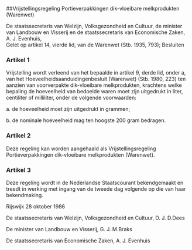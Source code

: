 <meta http-equiv='Content-Type' content='text/html; charset=utf-8' />

##Vrijstellingsregeling Portieverpakkingen dik-vloeibare melkprodukten (Warenwet)

De staatssecretaris van Welzijn, Volksgezondheid en Cultuur, de minister van Landbouw en Visserij en de staatssecretaris van Economische Zaken, A. J. Evenhuis,  
Gelet op artikel 14, vierde lid, van de Warenwet (Stb. 1935, 793);
Besluiten    

### Artikel  1  

Vrijstelling wordt verleend van het bepaalde in artikel 9, derde lid, onder a, van het Hoeveelheidsaanduidingenbesluit (Warenwet) (Stb. 1980, 223) ten aanzien van voorverpakte dik-vloeibare melkprodukten, krachtens welke bepaling de hoeveelheid van bedoelde waren moet zijn uitgedrukt in liter, centiliter of milliliter, onder de volgende voorwaarden: 

a. de hoeveelheid moet zijn uitgedrukt in grammen; 

b. de nominale hoeveelheid mag ten hoogste 200 gram bedragen.  

### Artikel  2  

Deze regeling kan worden aangehaald als Vrijstellingsregeling Portieverpakkingen dik-vloeibare melkprodukten (Warenwet). 

### Artikel  3  

Deze regeling wordt in de Nederlandse Staatscourant bekendgemaakt en treedt in werking met ingang van de tweede dag volgende op die van haar bekendmaking. 

Rijswijk 
28 oktober 1986    

De 
staatssecretaris van Welzijn, Volksgezondheid en Cultuur, 
D. J. D.Dees  

De 
minister van Landbouw en Visserij, 
G. J. M.Braks  

De 
staatssecretaris van Economische Zaken, 
A. J. Evenhuis      
